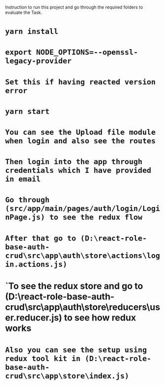 Instruction to run this project and go through the required folders to evaluate the Task.

# `yarn install`
# `export NODE_OPTIONS=--openssl-legacy-provider`
# `Set this if having reacted version error`
# `yarn start`
# `You can see the Upload file module when login and also see the routes`
# `Then login into the app through credentials which I have provided in email`
# `Go through (src/app/main/pages/auth/login/LoginPage.js) to see the redux flow`
# `After that go to (D:\react-role-base-auth-crud\src\app\auth\store\actions\login.actions.js)`
# `To see the redux store and go to (D:\react-role-base-auth-crud\src\app\auth\store\reducers\user.reducer.js) to see how redux works
# `Also you can see the setup using redux tool kit in (D:\react-role-base-auth-crud\src\app\store\index.js)`
